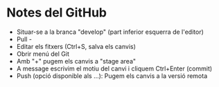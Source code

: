 # Notes del GitHub
- Situar-se a la branca "develop" (part inferior esquerra de l'editor)
- Pull -
- Editar els fitxers (Ctrl+S, salva els canvis)
- Obrir menú del Git
- Amb "+" pugem els canvis a "stage area"
- A message escrivim el motiu del canvi i cliquem Ctrl+Enter (commit)
- Push (opció disponible als ...): Pugem els canvis a la versió remota 
